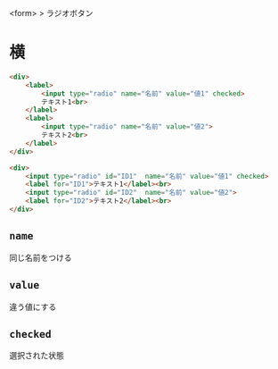 \<form> > ラジオボタン
# 横
```html
<div>
	<label>
		<input type="radio" name="名前" value="値1" checked>
		テキスト1<br>
	</label>
	<label>
		<input type="radio" name="名前" value="値2">
		テキスト2<br>
	</label>
</div>
```

```html
<div>
	<input type="radio" id="ID1"  name="名前" value="値1" checked>
	<label for="ID1">テキスト1</label><br>
	<input type="radio" id="ID2"  name="名前" value="値2">
	<label for="ID2">テキスト2</label><br>
</div>
```

## ```name```
同じ名前をつける

## ```value```
違う値にする

## ```checked```
選択された状態
